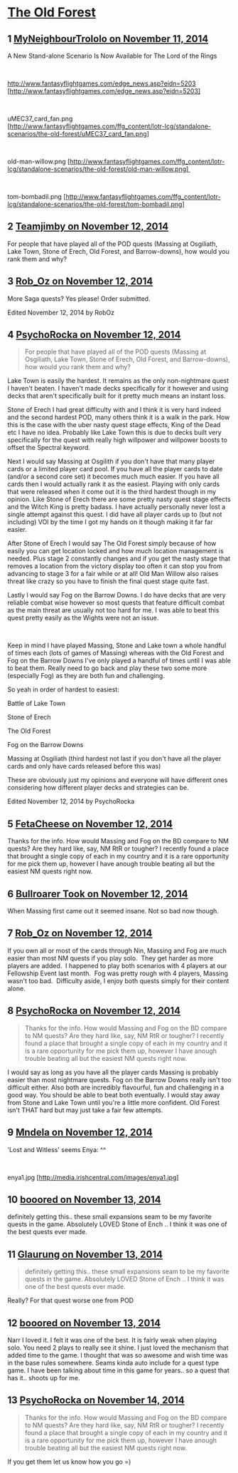 # [The Old Forest](https://community.fantasyflightgames.com/topic/126925-the-old-forest/)

## 1 [MyNeighbourTrololo on November 11, 2014](https://community.fantasyflightgames.com/topic/126925-the-old-forest/?do=findComment&comment=1331106)

A New Stand-alone Scenario Is Now Available for The Lord of the Rings

 

http://www.fantasyflightgames.com/edge_news.asp?eidn=5203 [http://www.fantasyflightgames.com/edge_news.asp?eidn=5203]

 

uMEC37_card_fan.png [http://www.fantasyflightgames.com/ffg_content/lotr-lcg/standalone-scenarios/the-old-forest/uMEC37_card_fan.png]

 

old-man-willow.png [http://www.fantasyflightgames.com/ffg_content/lotr-lcg/standalone-scenarios/the-old-forest/old-man-willow.png] 

 

tom-bombadil.png [http://www.fantasyflightgames.com/ffg_content/lotr-lcg/standalone-scenarios/the-old-forest/tom-bombadil.png]

## 2 [Teamjimby on November 12, 2014](https://community.fantasyflightgames.com/topic/126925-the-old-forest/?do=findComment&comment=1331125)

For people that have played all of the POD quests (Massing at Osgiliath, Lake Town, Stone of Erech, Old Forest, and Barrow-downs), how would you rank them and why?

## 3 [Rob_Oz on November 12, 2014](https://community.fantasyflightgames.com/topic/126925-the-old-forest/?do=findComment&comment=1331213)

More Saga quests? Yes please! Order submitted.

Edited November 12, 2014 by RobOz

## 4 [PsychoRocka on November 12, 2014](https://community.fantasyflightgames.com/topic/126925-the-old-forest/?do=findComment&comment=1331270)

> For people that have played all of the POD quests (Massing at Osgiliath, Lake Town, Stone of Erech, Old Forest, and Barrow-downs), how would you rank them and why?

Lake Town is easily the hardest. It remains as the only non-nightmare quest I haven't beaten. I haven't made decks specifically for it however and using decks that aren't specifically built for it pretty much means an instant loss.

Stone of Erech I had great difficulty with and I think it is very hard indeed and the second hardest POD, many others think it is a walk in the park. How this is the case with the uber nasty quest stage effects, King of the Dead etc I have no idea. Probably like Lake Town this is due to decks built very specifically for the quest with really high willpower and willpower boosts to offset the Spectral keyword.

Next I would say Massing at Osgilith if you don't have that many player cards or a limited player card pool. If you have all the player cards to date (and/or a second core set) it becomes much much easier. If you have all cards then I would actually rank it as the easiest. Playing with only cards that were released when it come out it is the third hardest though in my opinion. Like Stone of Erech there are some pretty nasty quest stage effects and the Witch King is pretty badass. I have actually personally never lost a single attempt against this quest. I did have all player cards up to (but not including) VOI by the time I got my hands on it though making it far far easier.

After Stone of Erech I would say The Old Forest simply because of how easily you can get location locked and how much location management is needed. Plus stage 2 constantly changes and if you get the nasty stage that removes a location from the victory display too often it can stop you from advancing to stage 3 for a fair while or at all! Old Man Willow also raises threat like crazy so you have to finish the final quest stage quite fast.

Lastly I would say Fog on the Barrow Downs. I do have decks that are very reliable combat wise however so most quests that feature difficult combat as the main threat are usually not too hard for me. I was able to beat this quest pretty easily as the Wights were not an issue.

 

Keep in mind I have played Massing, Stone and Lake town a whole handful of times each (lots of games of Massing) whereas with the Old Forest and Fog on the Barrow Downs I've only played a handful of times until I was able to beat them. Really need to go back and play these two some more (especially Fog) as they are both fun and challenging.

So yeah in order of hardest to easiest:

Battle of Lake Town

Stone of Erech

The Old Forest

Fog on the Barrow Downs

Massing at Osgiliath (third hardest not last if you don't have all the player cards and only have cards released before this was)

These are obviously just my opinions and everyone will have different ones considering how different player decks and strategies can be.

Edited November 12, 2014 by PsychoRocka

## 5 [FetaCheese on November 12, 2014](https://community.fantasyflightgames.com/topic/126925-the-old-forest/?do=findComment&comment=1331348)

Thanks for the info. How would Massing and Fog on the BD compare to NM quests? Are they hard like, say, NM RtR or tougher? I recently found a place that brought a single copy of each in my country and it is a rare opportunity for me pick them up, however I have anough trouble beating all but the easiest NM quests right now.

## 6 [Bullroarer Took on November 12, 2014](https://community.fantasyflightgames.com/topic/126925-the-old-forest/?do=findComment&comment=1331369)

When Massing first came out it seemed insane. Not so bad now though.

## 7 [Rob_Oz on November 12, 2014](https://community.fantasyflightgames.com/topic/126925-the-old-forest/?do=findComment&comment=1331391)

If you own all or most of the cards through Nin, Massing and Fog are much easier than most NM quests if you play solo.  They get harder as more players are added.  I happened to play both scenarios with 4 players at our Fellowship Event last month.  Fog was pretty rough with 4 players, Massing wasn't too bad.  Difficulty aside, I enjoy both quests simply for their content alone.

## 8 [PsychoRocka on November 12, 2014](https://community.fantasyflightgames.com/topic/126925-the-old-forest/?do=findComment&comment=1331394)

> Thanks for the info. How would Massing and Fog on the BD compare to NM quests? Are they hard like, say, NM RtR or tougher? I recently found a place that brought a single copy of each in my country and it is a rare opportunity for me pick them up, however I have anough trouble beating all but the easiest NM quests right now.

I would say as long as you have all the player cards Massing is probably easier than most nightmare quests. Fog on the Barrow Downs really isn't too difficult either. Also both are incredibly flavourful, fun and challenging in a good way. You should be able to beat both eventually. I would stay away from Stone and Lake Town until you're a little more confident. Old Forest isn't THAT hard but may just take a fair few attempts.

## 9 [Mndela on November 12, 2014](https://community.fantasyflightgames.com/topic/126925-the-old-forest/?do=findComment&comment=1331801)

'Lost and Witless' seems Enya: ^^

 

enya1.jpg [http://media.irishcentral.com/images/enya1.jpg]

## 10 [booored on November 13, 2014](https://community.fantasyflightgames.com/topic/126925-the-old-forest/?do=findComment&comment=1332738)

definitely getting this.. these small expansions seam to be my favorite quests in the game. Absolutely LOVED Stone of Ench .. I think it was one of the best quests ever made.

## 11 [Glaurung on November 13, 2014](https://community.fantasyflightgames.com/topic/126925-the-old-forest/?do=findComment&comment=1332743)

> definitely getting this.. these small expansions seam to be my favorite quests in the game. Absolutely LOVED Stone of Ench .. I think it was one of the best quests ever made.

Really? For that quest worse one from POD

## 12 [booored on November 13, 2014](https://community.fantasyflightgames.com/topic/126925-the-old-forest/?do=findComment&comment=1332752)

Narr I loved it. I felt it was one of the best. It is fairly weak when playing solo. You need 2 plays to really see it shine. I just loved the mechanism that added time to the game. I thought that was so awesome and wish time was in the base rules somewhere. Seams kinda auto include for a quest type game. I have been talking about time in this game for years.. so a quest that has it.. shoots up for me.

## 13 [PsychoRocka on November 14, 2014](https://community.fantasyflightgames.com/topic/126925-the-old-forest/?do=findComment&comment=1333826)

> Thanks for the info. How would Massing and Fog on the BD compare to NM quests? Are they hard like, say, NM RtR or tougher? I recently found a place that brought a single copy of each in my country and it is a rare opportunity for me pick them up, however I have anough trouble beating all but the easiest NM quests right now.

If you get them let us know how you go =)

